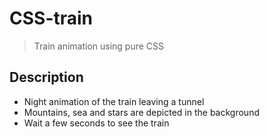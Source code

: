 # CSS-train

> Train animation using pure CSS

## Description

<ul>
    <li>Night animation of the train leaving a tunnel <br/></li>
    <li>Mountains, sea and stars are depicted in the background <br/></li>
    <li>Wait a few seconds to see the train <br/></li>
</ul>
